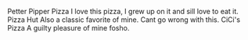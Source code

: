 Petter Pipper Pizza
    I love this pizza, I grew up on it and sill love to eat it.
Pizza Hut
    Also a classic favorite of mine. Cant go wrong with this.
CiCi's Pizza
    A guilty pleasure of mine fosho. 
